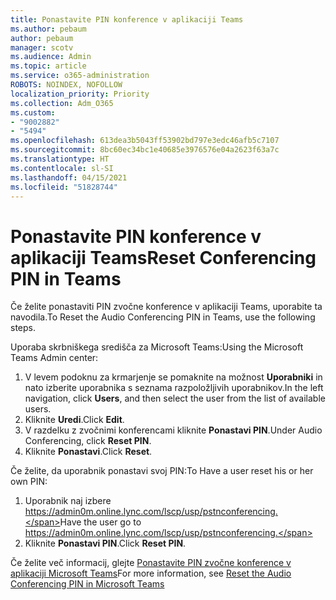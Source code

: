 ```yaml
---
title: Ponastavite PIN konference v aplikaciji Teams
ms.author: pebaum
author: pebaum
manager: scotv
ms.audience: Admin
ms.topic: article
ms.service: o365-administration
ROBOTS: NOINDEX, NOFOLLOW
localization_priority: Priority
ms.collection: Adm_O365
ms.custom:
- "9002882"
- "5494"
ms.openlocfilehash: 613dea3b5043ff53902bd797e3edc46afb5c7107
ms.sourcegitcommit: 8bc60ec34bc1e40685e3976576e04a2623f63a7c
ms.translationtype: HT
ms.contentlocale: sl-SI
ms.lasthandoff: 04/15/2021
ms.locfileid: "51828744"
---
```

# <a name="reset-conferencing-pin-in-teams"></a><span data-ttu-id="d3130-102">Ponastavite PIN konference v aplikaciji Teams</span><span class="sxs-lookup"><span data-stu-id="d3130-102">Reset Conferencing PIN in Teams</span></span>

<span data-ttu-id="d3130-103">Če želite ponastaviti PIN zvočne konference v aplikaciji Teams, uporabite ta navodila.</span><span class="sxs-lookup"><span data-stu-id="d3130-103">To Reset the Audio Conferencing PIN in Teams, use the following steps.</span></span>  

<span data-ttu-id="d3130-104">Uporaba skrbniškega središča za Microsoft Teams:</span><span class="sxs-lookup"><span data-stu-id="d3130-104">Using the Microsoft Teams Admin center:</span></span>

1. <span data-ttu-id="d3130-105">V levem podoknu za krmarjenje se pomaknite na možnost **Uporabniki** in nato izberite uporabnika s seznama razpoložljivih uporabnikov.</span><span class="sxs-lookup"><span data-stu-id="d3130-105">In the left navigation, click **Users**, and then select the user from the list of available users.</span></span>
2. <span data-ttu-id="d3130-106">Kliknite **Uredi**.</span><span class="sxs-lookup"><span data-stu-id="d3130-106">Click **Edit**.</span></span>
3. <span data-ttu-id="d3130-107">V razdelku z zvočnimi konferencami kliknite **Ponastavi PIN**.</span><span class="sxs-lookup"><span data-stu-id="d3130-107">Under Audio Conferencing, click **Reset PIN**.</span></span>
4. <span data-ttu-id="d3130-108">Kliknite **Ponastavi**.</span><span class="sxs-lookup"><span data-stu-id="d3130-108">Click **Reset**.</span></span>

<span data-ttu-id="d3130-109">Če želite, da uporabnik ponastavi svoj PIN:</span><span class="sxs-lookup"><span data-stu-id="d3130-109">To Have a user reset his or her own PIN:</span></span>
1. <span data-ttu-id="d3130-110">Uporabnik naj izbere https://admin0m.online.lync.com/lscp/usp/pstnconferencing.</span><span class="sxs-lookup"><span data-stu-id="d3130-110">Have the user go to https://admin0m.online.lync.com/lscp/usp/pstnconferencing.</span></span>
2. <span data-ttu-id="d3130-111">Kliknite **Ponastavi PIN**.</span><span class="sxs-lookup"><span data-stu-id="d3130-111">Click **Reset PIN**.</span></span>

<span data-ttu-id="d3130-112">Če želite več informacij, glejte [Ponastavite PIN zvočne konference v aplikaciji Microsoft Teams](https://docs.microsoft.com/microsoftteams/reset-the-audio-conferencing-pin-in-teams)</span><span class="sxs-lookup"><span data-stu-id="d3130-112">For more information, see [Reset the Audio Conferencing PIN in Microsoft Teams](https://docs.microsoft.com/microsoftteams/reset-the-audio-conferencing-pin-in-teams)</span></span>
